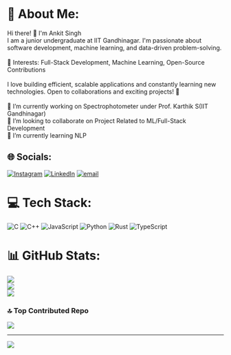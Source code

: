 # 💫 About Me:
Hi there! 👋 I'm Ankit Singh<br>I am a junior undergraduate at IIT Gandhinagar. I'm passionate about software development, machine learning, and data-driven problem-solving.<br><br>🔹 Interests: Full-Stack Development, Machine Learning, Open-Source Contributions<br><br>I love building efficient, scalable applications and constantly learning new technologies. Open to collaborations and exciting projects! 🚀<br><br>🔭 I’m currently working on Spectrophotometer under Prof. Karthik S(IIT Gandhinagar)<br>👯 I’m looking to collaborate on Project Related to ML/Full-Stack Development<br>🌱 I’m currently learning NLP<br>


## 🌐 Socials:
[![Instagram](https://img.shields.io/badge/Instagram-%23E4405F.svg?logo=Instagram&logoColor=white)](https://instagram.com/_ankitsingh_7) [![LinkedIn](https://img.shields.io/badge/LinkedIn-%230077B5.svg?logo=linkedin&logoColor=white)](https://linkedin.com/in/ankit-singh-7049bb275) [![email](https://img.shields.io/badge/Email-D14836?logo=gmail&logoColor=white)](mailto:singh.ankit@iitgn.ac.in) 

# 💻 Tech Stack:
![C](https://img.shields.io/badge/c-%2300599C.svg?style=for-the-badge&logo=c&logoColor=white) ![C++](https://img.shields.io/badge/c++-%2300599C.svg?style=for-the-badge&logo=c%2B%2B&logoColor=white) ![JavaScript](https://img.shields.io/badge/javascript-%23323330.svg?style=for-the-badge&logo=javascript&logoColor=%23F7DF1E) ![Python](https://img.shields.io/badge/python-3670A0?style=for-the-badge&logo=python&logoColor=ffdd54) ![Rust](https://img.shields.io/badge/rust-%23000000.svg?style=for-the-badge&logo=rust&logoColor=white) ![TypeScript](https://img.shields.io/badge/typescript-%23007ACC.svg?style=for-the-badge&logo=typescript&logoColor=white)
# 📊 GitHub Stats:
![](https://github-readme-stats.vercel.app/api?username=AnkitS-21&theme=dark&hide_border=false&include_all_commits=true&count_private=true)<br/>
![](https://nirzak-streak-stats.vercel.app/?user=AnkitS-21&theme=dark&hide_border=false)<br/>
![](https://github-readme-stats.vercel.app/api/top-langs/?username=AnkitS-21&theme=dark&hide_border=false&include_all_commits=true&count_private=true&layout=compact)

### 🔝 Top Contributed Repo
![](https://github-contributor-stats.vercel.app/api?username=AnkitS-21&limit=5&theme=dark&combine_all_yearly_contributions=true)

---
[![](https://visitcount.itsvg.in/api?id=AnkitS-21&icon=0&color=0)](https://visitcount.itsvg.in)

<!-- Proudly created with GPRM ( https://gprm.itsvg.in ) -->
